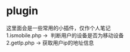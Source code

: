 # plugin
这里面会是一些常用的小插件，仅作个人笔记
<br>
1.ismobile.php  ->  判断用户的设备是否为移动设备
<br>
2.getIp.php -> 获取用户ip的地址信息
